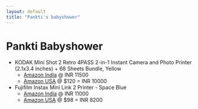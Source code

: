 ```yaml
---
layout: default
title: "Pankti's babyshower"
---
```


# Pankti Babyshower

 - KODAK Mini Shot 2 Retro 4PASS 2-in-1 Instant Camera and Photo Printer (2.1x3.4 inches) + 68 Sheets Bundle, Yellow
    - [Amazon India](https://amzn.in/d/02xUwbBp) @ INR 11500
    - [Amazon USA](https://a.co/d/0gRM3nGr) @ $120 = INR 10000
 - Fujifilm Instax Mini Link 2 Printer - Space Blue
    - [Amazon India](https://amzn.in/d/06YUIh48) @ INR 11000
    - [Amazon USA](https://a.co/d/0ejYrk2J) @ $98 = INR 8200